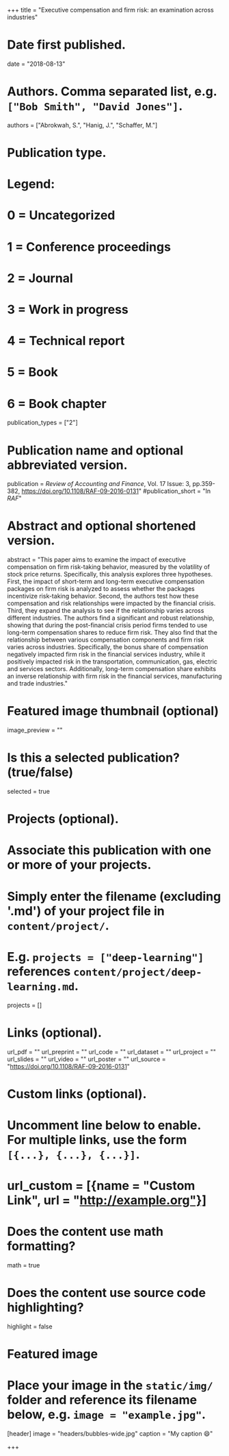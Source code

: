 
+++
title = "Executive compensation and firm risk: an examination across industries"

# Date first published.
date = "2018-08-13"

# Authors. Comma separated list, e.g. `["Bob Smith", "David Jones"]`.
authors = ["Abrokwah, S.", "Hanig, J.", "Schaffer, M."]

# Publication type.
# Legend:
# 0 = Uncategorized
# 1 = Conference proceedings
# 2 = Journal
# 3 = Work in progress
# 4 = Technical report
# 5 = Book
# 6 = Book chapter
publication_types = ["2"]

# Publication name and optional abbreviated version.
publication = *Review of Accounting and Finance*, Vol. 17 Issue: 3, pp.359-382, https://doi.org/10.1108/RAF-09-2016-0131"
#publication_short = "In *RAF*"

# Abstract and optional shortened version.
abstract = "This paper aims to examine the impact of executive compensation on firm risk-taking behavior, measured by the volatility of stock price returns. Specifically, this analysis explores three hypotheses. First, the impact of short-term and long-term executive compensation packages on firm risk is analyzed to assess whether the packages incentivize risk-taking behavior. Second, the authors test how these compensation and risk relationships were impacted by the financial crisis. Third, they expand the analysis to see if the relationship varies across different industries. The authors find a significant and robust relationship, showing that during the post-financial crisis period firms tended to use long-term compensation shares to reduce firm risk. They also find that the relationship between various compensation components and firm risk varies across industries. Specifically, the bonus share of compensation negatively impacted firm risk in the financial services industry, while it positively impacted risk in the transportation, communication, gas, electric and services sectors. Additionally, long-term compensation share exhibits an inverse relationship with firm risk in the financial services, manufacturing and trade industries."

# Featured image thumbnail (optional)
image_preview = ""

# Is this a selected publication? (true/false)
selected = true

# Projects (optional).
#   Associate this publication with one or more of your projects.
#   Simply enter the filename (excluding '.md') of your project file in `content/project/`.
#   E.g. `projects = ["deep-learning"]` references `content/project/deep-learning.md`.
projects = []

# Links (optional).
url_pdf = ""
url_preprint = ""
url_code = ""
url_dataset = ""
url_project = ""
url_slides = ""
url_video = ""
url_poster = ""
url_source = "https://doi.org/10.1108/RAF-09-2016-0131"

# Custom links (optional).
#   Uncomment line below to enable. For multiple links, use the form `[{...}, {...}, {...}]`.
# url_custom = [{name = "Custom Link", url = "http://example.org"}]

# Does the content use math formatting?
math = true

# Does the content use source code highlighting?
highlight = false

# Featured image
# Place your image in the `static/img/` folder and reference its filename below, e.g. `image = "example.jpg"`.
[header]
image = "headers/bubbles-wide.jpg"
caption = "My caption 😄"

+++
